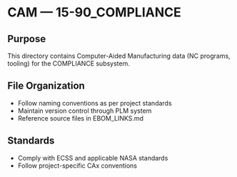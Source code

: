 # CAM — 15-90_COMPLIANCE

## Purpose

This directory contains Computer-Aided Manufacturing data (NC programs, tooling) for the COMPLIANCE subsystem.

## File Organization

- Follow naming conventions as per project standards
- Maintain version control through PLM system
- Reference source files in EBOM_LINKS.md

## Standards

- Comply with ECSS and applicable NASA standards
- Follow project-specific CAx conventions
